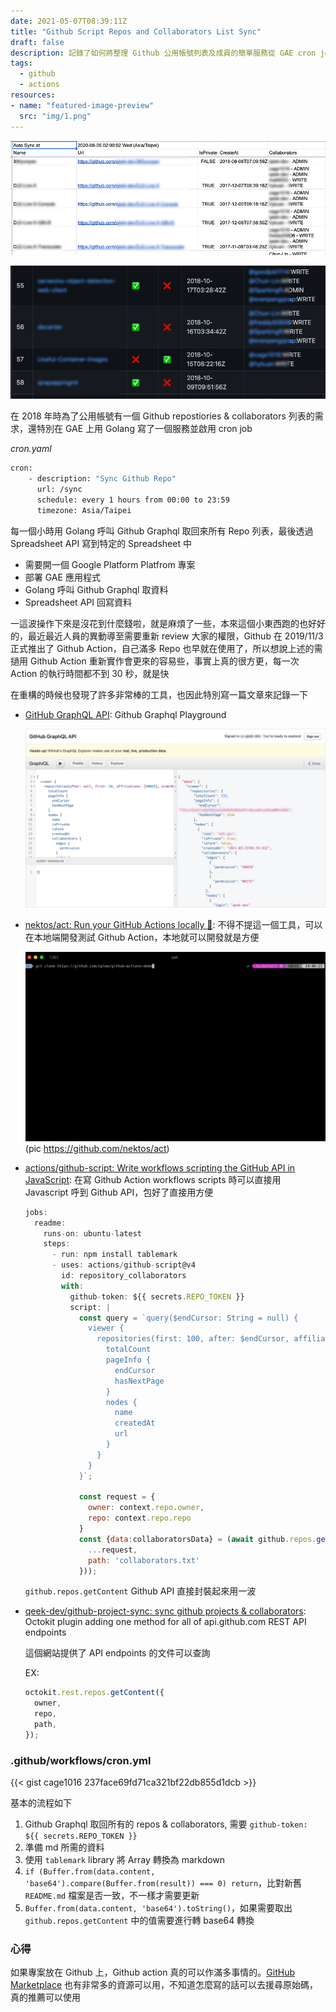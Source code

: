 ```yaml
---
date: 2021-05-07T08:39:11Z
title: "Github Script Repos and Collaborators List Sync"
draft: false
description: 記錄了如何將整理 Github 公用帳號列表及成員的簡單服務從 GAE cron job 搬到 Github Actions 的使用方式
tags:
  - github
  - actions
resources:
- name: "featured-image-preview"
  src: "img/1.png"  
---
```


<!--more-->

![](img/0.png "Google Spreadsheet")

![](img/1.png "Github Markdown")


在 2018 年時為了公用帳號有一個 Github repostiories & collaborators 列表的需求，還特別在 GAE 上用 Golang 寫了一個服務並啟用 cron job

_cron.yaml_

```bash
cron:
    - description: "Sync Github Repo"
      url: /sync
      schedule: every 1 hours from 00:00 to 23:59
      timezone: Asia/Taipei
```

每一個小時用 Golang 呼叫 Github Graphql 取回來所有 Repo 列表，最後透過 Spreadsheet API 寫到特定的 Spreadsheet 中

- 需要開一個 Google Platform Platfrom 專案
- 部署 GAE 應用程式
- Golang 呼叫 Github Graphql 取資料
- Spreadsheet API 回寫資料

一這波操作下來是沒花到什麼錢啦，就是麻煩了一些，本來這個小東西跑的也好好的，最近最近人員的異動導至需要重新 review 大家的權限，Github 在 2019/11/3 正式推出了 Github Action，自己滿多 Repo 也早就在使用了，所以想說上述的需撾用 Github Action 重新實作會更來的容易些，事實上真的很方更，每一次 Action 的執行時間都不到 30 秒，就是快

在重構的時候也發現了許多非常棒的工具，也因此特別寫一篇文章來記錄一下

- [GitHub GraphQL API](https://docs.github.com/en/graphql/overview/explorer): Github Graphql Playground

  ![](img/3.png "grpchql")

- [nektos/act: Run your GitHub Actions locally 🚀](https://github.com/nektos/act): 不得不提這一個工具，可以在本地端開發測試 Github Action，本地就可以開發就是方便

  ![](img/act-quickstart-2.gif "act demo")
  (pic https://github.com/nektos/act)

- [actions/github-script: Write workflows scripting the GitHub API in JavaScript](https://github.com/actions/github-script): 在寫 Github Action workflows scripts 時可以直接用 Javascript 呼到 Github API，包好了直接用方便

  ```js
  jobs:
    readme:
      runs-on: ubuntu-latest
      steps:
        - run: npm install tablemark
        - uses: actions/github-script@v4
          id: repository_collaborators
          with:
            github-token: ${{ secrets.REPO_TOKEN }}
            script: |
              const query = `query($endCursor: String = null) {
                viewer {
                  repositories(first: 100, after: $endCursor, affiliations: [OWNER], orderBy: {field: CREATED_AT, direction: DESC}) {
                    totalCount
                    pageInfo {
                      endCursor
                      hasNextPage
                    }
                    nodes {
                      name
                      createdAt
                      url
                    }
                  }
                }
              }`;

              const request = {
                owner: context.repo.owner,
                repo: context.repo.repo
              }
              const {data:collaboratorsData} = (await github.repos.getContent({
                ...request,
                path: 'collaborators.txt'
              }));
  ```

  `github.repos.getContent` Github API 直接封裝起來用一波

- [qeek-dev/github-project-sync: sync github projects & collaborators](https://github.com/qeek-dev/github-project-sync): Octokit plugin adding one method for all of api.github.com REST API endpoints

    這個網站提供了 API endpoints 的文件可以查詢

    EX:
    ```js
    octokit.rest.repos.getContent({
      owner,
      repo,
      path,
    });
    ```

### .github/workflows/cron.yml

{{< gist cage1016 237face69fd71ca321bf22db855d1dcb >}}

基本的流程如下

1. Github Graphql 取回所有的 repos & collaborators, 需要 `github-token: ${{ secrets.REPO_TOKEN }}`
1. 準備 md 所需的資料
1. 使用 `tablemark` library 將 Array 轉換為 markdown
1. `if (Buffer.from(data.content, 'base64').compare(Buffer.from(result)) === 0) return`，比對新舊 `README.md` 檔案是否一致，不一樣才需要更新
1. `Buffer.from(data.content, 'base64').toString()`，如果需要取出 `github.repos.getContent` 中的值需要進行轉 base64 轉換

### 心得

如果專案放在 Github 上，Github action 真的可以作滿多事情的。[GitHub Marketplace](https://github.com/marketplace?type=actions) 也有非常多的資源可以用，不知道怎麼寫的話可以去援尋原始碼，真的推薦可以使用